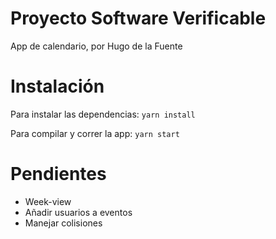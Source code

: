 # Proyecto Software Verificable

App de calendario, por Hugo de la Fuente

# Instalación
Para instalar las dependencias:
`yarn install`

Para compilar y correr la app:
`yarn start`

# Pendientes
* Week-view
* Añadir usuarios a eventos
* Manejar colisiones
